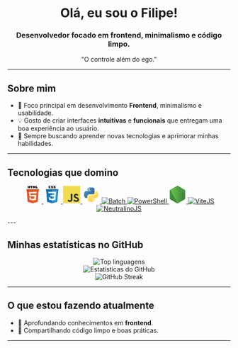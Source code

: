 <h1 align="center">Olá, eu sou o Filipe!</h1>
<h3 align="center">Desenvolvedor focado em frontend, minimalismo e código limpo.</h3>
<p align="center">"O controle além do ego."</p>

---

## Sobre mim  

- 🎯 Foco principal em desenvolvimento **Frontend**, minimalismo e usabilidade.  
- 💡 Gosto de criar interfaces **intuitivas** e **funcionais** que entregam uma boa experiência ao usuário.  
- 🚀 Sempre buscando aprender novas tecnologias e aprimorar minhas habilidades.  

---

## Tecnologias que domino  

<p align="center">
  <a href="https://www.w3.org/html/" target="_blank" rel="noreferrer">
    <img src="https://raw.githubusercontent.com/devicons/devicon/master/icons/html5/html5-original-wordmark.svg" alt="HTML5" width="40" height="40"/>
  </a>
  <a href="https://www.w3schools.com/css/" target="_blank" rel="noreferrer">
    <img src="https://raw.githubusercontent.com/devicons/devicon/master/icons/css3/css3-original-wordmark.svg" alt="CSS3" width="40" height="40"/>
  </a>
  <a href="https://developer.mozilla.org/en-US/docs/Web/JavaScript" target="_blank" rel="noreferrer">
    <img src="https://raw.githubusercontent.com/devicons/devicon/master/icons/javascript/javascript-original.svg" alt="JavaScript" width="40" height="40"/>
  </a>
  <a href="https://www.python.org" target="_blank" rel="noreferrer">
    <img src="https://raw.githubusercontent.com/devicons/devicon/master/icons/python/python-original.svg" alt="Python" width="40" height="40"/>
  </a>
  <a href="https://en.wikipedia.org/wiki/Batch_file" target="_blank" rel="noreferrer">
    <img src="https://cdn.jsdelivr.net/gh/devicons/devicon/icons/bash/bash-original.svg" alt="Batch" width="40" height="40"/>
  </a>
  <a href="https://learn.microsoft.com/en-us/powershell/" target="_blank" rel="noreferrer">
    <img src="https://cdn.jsdelivr.net/gh/devicons/devicon/icons/powershell/powershell-original.svg" alt="PowerShell" width="40" height="40"/>
  </a>
  <a href="https://nodejs.org" target="_blank" rel="noreferrer">
    <img src="https://raw.githubusercontent.com/devicons/devicon/master/icons/nodejs/nodejs-original.svg" alt="Node.js" width="40" height="40"/>
  </a>
  <a href="https://vitejs.dev" target="_blank" rel="noreferrer">
    <img src="https://vitejs.dev/logo.svg" alt="ViteJS" width="40" height="40"/>
  </a>
<a href="https://neutralino.js.org/" target="_blank" rel="noreferrer">
  <img src="https://raw.githubusercontent.com/neutralinojs/neutralinojs/main/resources/neutralinojs-icon.png" alt="NeutralinoJS" width="40" height="40"/>
</a>
</p>
---

## Minhas estatísticas no GitHub  

<p align="center">
  <img height="150em" src="https://github-readme-stats.vercel.app/api/top-langs?username=Filipe-kosher&show_icons=true&locale=en&layout=compact" alt="Top linguagens"/>
  <br>
  <img height="150em" src="https://github-readme-stats.vercel.app/api?username=Filipe-kosher&show_icons=true&locale=en" alt="Estatísticas do GitHub"/>
  <br>
  <img height="150em" src="https://github-readme-streak-stats.herokuapp.com/?user=Filipe-kosher" alt="GitHub Streak"/>
</p>

---

## O que estou fazendo atualmente  

- 🎯 Aprofundando conhecimentos em **frontend**.  
- 📝 Compartilhando código limpo e boas práticas.  

---
